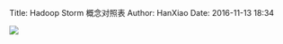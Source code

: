 Title: Hadoop Storm 概念对照表
Author: HanXiao
Date: 2016-11-13 18:34

![]({static}/images/搭建Hadoop分布式实验环境/HadoopStorm.png)

